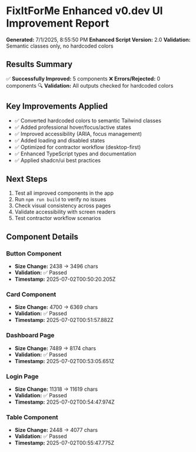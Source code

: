 # FixItForMe Enhanced v0.dev UI Improvement Report

**Generated:** 7/1/2025, 8:55:50 PM
**Enhanced Script Version:** 2.0
**Validation:** Semantic classes only, no hardcoded colors

## Results Summary

✅ **Successfully Improved:** 5 components
❌ **Errors/Rejected:** 0 components
🔍 **Validation:** All outputs checked for hardcoded colors

## Key Improvements Applied

- ✅ Converted hardcoded colors to semantic Tailwind classes
- ✅ Added professional hover/focus/active states
- ✅ Improved accessibility (ARIA, focus management)
- ✅ Added loading and disabled states
- ✅ Optimized for contractor workflow (desktop-first)
- ✅ Enhanced TypeScript types and documentation
- ✅ Applied shadcn/ui best practices

## Next Steps

1. Test all improved components in the app
2. Run `npm run build` to verify no issues
3. Check visual consistency across pages
4. Validate accessibility with screen readers
5. Test contractor workflow scenarios

## Component Details

### Button Component
- **Size Change:** 2438 → 3496 chars
- **Validation:** ✅ Passed
- **Timestamp:** 2025-07-02T00:50:20.205Z

### Card Component
- **Size Change:** 4700 → 6369 chars
- **Validation:** ✅ Passed
- **Timestamp:** 2025-07-02T00:51:57.882Z

### Dashboard Page
- **Size Change:** 7489 → 8174 chars
- **Validation:** ✅ Passed
- **Timestamp:** 2025-07-02T00:53:05.651Z

### Login Page
- **Size Change:** 11318 → 11619 chars
- **Validation:** ✅ Passed
- **Timestamp:** 2025-07-02T00:54:47.974Z

### Table Component
- **Size Change:** 2448 → 4077 chars
- **Validation:** ✅ Passed
- **Timestamp:** 2025-07-02T00:55:47.775Z

